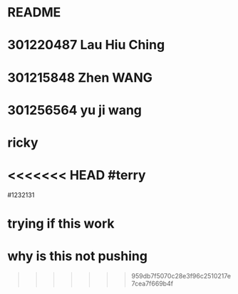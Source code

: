 # README

# 301220487 Lau Hiu Ching
# 301215848 Zhen WANG
# 301256564 yu ji wang
# ricky

<<<<<<< HEAD
#terry
=======
#1232131

# trying if this work 
# why is this not pushing 
>>>>>>> 959db7f5070c28e3f96c2510217e7cea7f669b4f
